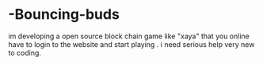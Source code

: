 # -Bouncing-buds
im developing a open source block chain game like "xaya" that you online have to login to the website and start playing . i need serious help very new to coding.
